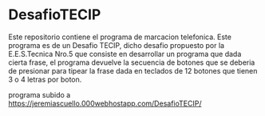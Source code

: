 # DesafioTECIP

Este repositorio contiene el programa de marcacion telefonica.
Este programa es de un Desafio TECIP, dicho desafio propuesto por la E.E.S.Tecnica Nro.5 que consiste en desarrollar un programa que dada cierta frase,
el programa devuelve la secuencia de botones que se deberia de presionar para tipear la frase dada en teclados de 12 botones que tienen 3 o 4 letras por boton.

programa subido a https://jeremiascuello.000webhostapp.com/DesafioTECIP/
